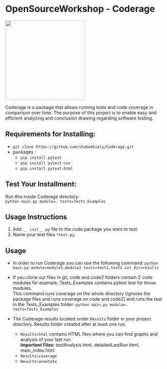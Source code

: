 # OpenSourceWorkshop - Coderage
<img src="https://github.com/shakedkialy/Coderage/blob/main/html_files/logo.png?raw=true" width="250">

Coderage is a package that allows running tests and code coverage in comparison over time.
The purpose of this project is to enable easy and efficient analyzing and conclusion drawing regarding software testing.


## Requirements for Installing:  
- `git clone https://github.com/shakedkialy/Coderage.git`
- packages : 
  - `pip install pytest` 
  - `pip install pytest-cov`
  -  `pip install pytest-html`

## Test Your Installment:
Run this inside Coderage directory:  
`python main.py module=. tests=Tests_Examples`

## Usage Instructions
  
1. Add ```__ init__.py``` file to the code package you want to test. 
2. Name your test files ```*test.py``` 

## Usage
* In order to run Coderage you can use the following command:
`python main.py module=module1,module2 tests=test1,test2 out_dir=results`

    
* If you clone our files in git, code and code2 folders contain 2 code modules for example. Tests_Examples contains pytest test for those modules. \
This command runs coverage on the whole directory (ignores the package files and runs coverage on code and code2) and runs the test in the Tests_Examples folder:
```python main.py module=. tests=Tests_Examples```

* The Coderage results located under ```Results``` folder in your project directory. Results folder created after at least one run.
  * ```Results\html``` contains HTML files where you can find graphs and analysis of your last run. \
       **Important Files:** testAnalysis.html, detailedLastRun.html, main_index.html
  * ```Results\coverage```
  * ```Results\annotate```